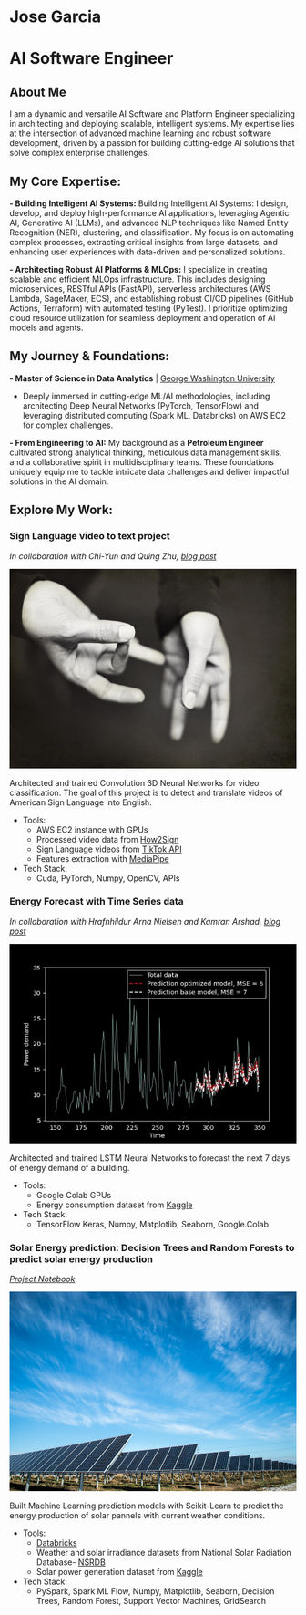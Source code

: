 # Jose Garcia 
# AI Software Engineer

## About Me
I am a dynamic and versatile AI Software and Platform Engineer specializing in architecting and deploying scalable, intelligent systems. My expertise lies at the intersection of advanced machine learning and robust software development, driven by a passion for building cutting-edge AI solutions that solve complex enterprise challenges.

## My Core Expertise:
**- Building Intelligent AI Systems:** Building Intelligent AI Systems: I design, develop, and deploy high-performance AI applications, leveraging Agentic AI, Generative AI (LLMs), and advanced NLP techniques like Named Entity Recognition (NER), clustering, and classification. My focus is on automating complex processes, extracting critical insights from large datasets, and enhancing user experiences with data-driven and personalized solutions.

**- Architecting Robust AI Platforms & MLOps:** I specialize in creating scalable and efficient MLOps infrastructure. This includes designing microservices, RESTful APIs (FastAPI), serverless architectures (AWS Lambda, SageMaker, ECS), and establishing robust CI/CD pipelines (GitHub Actions, Terraform) with automated testing (PyTest). I prioritize optimizing cloud resource utilization for seamless deployment and operation of AI models and agents.

## My Journey & Foundations:
**- Master of Science in Data Analytics** | [George Washington University](https://graduate.engineering.gwu.edu/master-science-data-analytics)
  - Deeply immersed in cutting-edge ML/AI methodologies, including architecting Deep Neural           Networks (PyTorch, TensorFlow) and leveraging distributed computing (Spark ML, Databricks)       on AWS EC2 for complex challenges.

**- From Engineering to AI:** My background as a **Petroleum Engineer** cultivated strong analytical thinking, meticulous data management skills, and a collaborative spirit in multidisciplinary teams. These foundations uniquely equip me to tackle intricate data challenges and deliver impactful solutions in the AI domain.



## Explore My Work:

### Sign Language video to text project
*In collaboration with Chi-Yun and Quing Zhu, [blog post](https://cyc-tw.medium.com/american-sign-language-translation-approach-using-machine-learning-3ae34c112d23)*

<img src='/assets/signlanguageportfolio.jpeg' width="700" height="350">

Architected and trained Convolution 3D Neural Networks for video classification. The goal of this project is to detect and translate videos of American Sign Language into English. 
- Tools:
  - AWS EC2 instance with GPUs
  - Processed video data from [How2Sign](https://how2sign.github.io/)
  - Sign Language videos from [TikTok API](https://developers.tiktok.com/)
  - Features extraction with [MediaPipe](https://developers.google.com/mediapipe/solutions/vision/hand_landmarker/python)
- Tech Stack:
  - Cuda, PyTorch, Numpy, OpenCV, APIs

### Energy Forecast with Time Series data
*In collaboration with Hrafnhildur Arna Nielsen and Kamran Arshad, [blog post](https://medium.com/@garciaguerra.jl/forecasting-energy-demand-in-a-residential-building-with-lstm-neural-network-and-genetic-algorithms-49b0dc475c60)*

<img src='/assets/energy_demand.jpg' width="700" height="350">

Architected and trained LSTM Neural Networks to forecast the next 7 days of energy demand of a building. 

- Tools:
  - Google Colab GPUs
  - Energy consumption dataset from [Kaggle](https://www.kaggle.com/datasets/taranvee/smart-home-dataset-with-weather-information)
- Tech Stack:
  - TensorFlow Keras, Numpy, Matplotlib, Seaborn, Google.Colab


### Solar Energy prediction: Decision Trees and Random Forests to predict solar energy production
*[Project Notebook](https://jgarcia2411.github.io/Jose-Garcia-Portfolio/documents/SOLAR_FINAL.html)*

<img src='/assets/solar_panels.jpg' width="700" height="350">

Built Machine Learning prediction models with Scikit-Learn to predict the energy production of solar pannels with current weather conditions.
- Tools:
  - [Databricks](https://jgarcia2411.github.io/Jose-Garcia-Portfolio/documents/SOLAR_FINAL.html)
  - Weather and solar irradiance datasets from National Solar Radiation Database- [NSRDB](https://nsrdb.nrel.gov/)
  - Solar power generation dataset from [Kaggle](https://www.kaggle.com/datasets/vipulgote4/solar-power-generation)
- Tech Stack:
  - PySpark, Spark ML Flow, Numpy, Matplotlib, Seaborn, Decision Trees, Random Forest, Support Vector Machines, GridSearch

